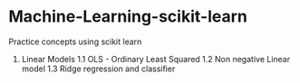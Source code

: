 # Machine-Learning-scikit-learn
Practice concepts using scikit learn

1. Linear Models
   1.1 OLS - Ordinary Least Squared
   1.2 Non negative Linear model
   1.3 Ridge regression and classifier
